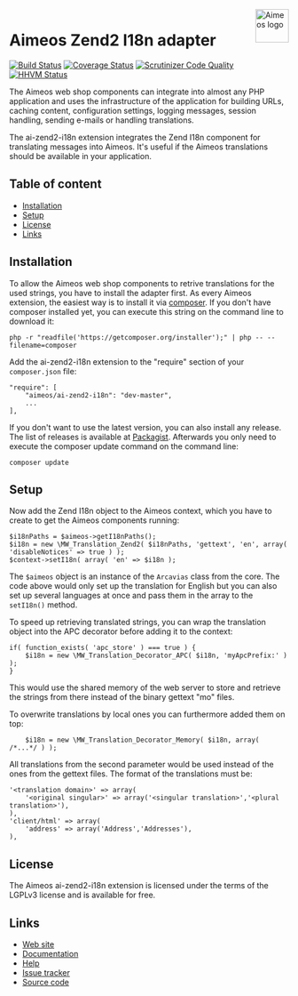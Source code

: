 <a href="https://aimeos.org/">
    <img src="https://aimeos.org/fileadmin/template/icons/logo.png" alt="Aimeos logo" title="Aimeos" align="right" height="60" />
</a>

# Aimeos Zend2 I18n adapter

[![Build Status](https://travis-ci.org/aimeos/ai-zend2-i18n.svg)](https://travis-ci.org/aimeos/ai-zend2-i18n)
[![Coverage Status](https://coveralls.io/repos/aimeos/ai-zend2-i18n/badge.svg?branch=master&service=github)](https://coveralls.io/github/aimeos/ai-zend2-i18n?branch=master)
[![Scrutinizer Code Quality](https://scrutinizer-ci.com/g/aimeos/ai-zend2-i18n/badges/quality-score.png?b=master)](https://scrutinizer-ci.com/g/aimeos/ai-zend2-i18n/?branch=master)
[![HHVM Status](http://hhvm.h4cc.de/badge/aimeos/ai-zend2-i18n.svg)](http://hhvm.h4cc.de/package/aimeos/ai-zend2-i18n)

The Aimeos web shop components can integrate into almost any PHP application and uses the infrastructure of the application for building URLs, caching content, configuration settings, logging messages, session handling, sending e-mails or handling translations.

The ai-zend2-i18n extension integrates the Zend I18n component for translating messages into Aimeos. It's useful if the Aimeos translations should be available in your application.

## Table of content

- [Installation](#installation)
- [Setup](#setup)
- [License](#license)
- [Links](#links)

## Installation

To allow the Aimeos web shop components to retrive translations for the used strings, you have to install the adapter first. As every Aimeos extension, the easiest way is to install it via [composer](https://getcomposer.org/). If you don't have composer installed yet, you can execute this string on the command line to download it:
```
php -r "readfile('https://getcomposer.org/installer');" | php -- --filename=composer
```

Add the ai-zend2-i18n extension to the "require" section of your ```composer.json``` file:
```
"require": [
    "aimeos/ai-zend2-i18n": "dev-master",
    ...
],
```
If you don't want to use the latest version, you can also install any release. The list of releases is available at [Packagist](https://packagist.org/packages/aimeos/ai-zend2-i18n). Afterwards you only need to execute the composer update command on the command line:
```
composer update
```

## Setup

Now add the Zend I18n object to the Aimeos context, which you have to create to get the Aimeos components running:
```
$i18nPaths = $aimeos->getI18nPaths();
$i18n = new \MW_Translation_Zend2( $i18nPaths, 'gettext', 'en', array( 'disableNotices' => true ) );
$context->setI18n( array( 'en' => $i18n );
```
The ```$aimeos``` object is an instance of the ```Arcavias``` class from the core. The code above would only set up the translation for English but you can also set up several languages at once and pass them in the array to the ```setI18n()``` method.

To speed up retrieving translated strings, you can wrap the translation object into the APC decorator before adding it to the context:
```
if( function_exists( 'apc_store' ) === true ) {
    $i18n = new \MW_Translation_Decorator_APC( $i18n, 'myApcPrefix:' ) );
}
```
This would use the shared memory of the web server to store and retrieve the strings from there instead of the binary gettext "mo" files.

To overwrite translations by local ones you can furthermore added them on top:
```
    $i18n = new \MW_Translation_Decorator_Memory( $i18n, array( /*...*/ ) );
```
All translations from the second parameter would be used instead of the ones from the gettext files. The format of the translations must be:
```
'<translation domain>' => array(
    '<original singular>' => array('<singular translation>','<plural translation>'),
),
'client/html' => array(
    'address' => array('Address','Addresses'),
),
```

## License

The Aimeos ai-zend2-i18n extension is licensed under the terms of the LGPLv3 license and is available for free.

## Links

* [Web site](https://aimeos.org/)
* [Documentation](https://aimeos.org/docs)
* [Help](https://aimeos.org/help)
* [Issue tracker](https://github.com/aimeos/ai-zend2-i18n/issues)
* [Source code](https://github.com/aimeos/ai-zend2-i18n)
